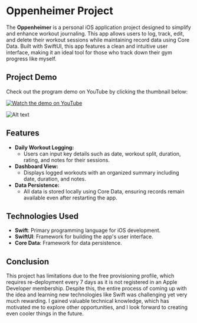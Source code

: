 # Oppenheimer Project

The **Oppenheimer** is a personal iOS application project designed to simplify and enhance workout journaling. This app allows users to log, track, edit, and delete their workout sessions while maintaining record data using Core Data. Built with SwiftUI, this app features a clean and intuitive user interface, making it an ideal tool for those who track down their gym progress like myself.

## Project Demo

Check out the program demo on YouTube by clicking the thumbnail below:

[![Watch the demo on YouTube](https://img.youtube.com/vi/X7qQLzsG8UI/0.jpg)](https://www.youtube.com/watch?v=X7qQLzsG8UI)

![Alt text](IMG_1501.HEIC)

## Features

- **Daily Workout Logging:**
    - Users can input key details such as date, workout split, duration, rating, and notes for their sessions. 
- **Dashboard View:**
    - Displays logged workouts with an organized summary including date, duration, and notes.
- **Data Persistence:**
    - All data is stored locally using Core Data, ensuring records remain available even after restarting the app.

## Technologies Used

- **Swift**: Primary programming language for iOS development.
- **SwiftUI**: Framework for building the app's user interface.
- **Core Data**: Framework for data persistence.

## Conclusion
This project has limitations due to the free provisioning profile, which requires re-deployment every 7 days as it is not registered in an Apple Developer membership. Despite this, the entire process of coming up with the idea and learning new technologies like Swift was challenging yet very much rewarding. I gained valuable technical knowledge, which has motivated me to explore other opportunities, and I look forward to creating even cooler things in the future.
